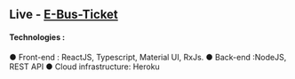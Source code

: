 
## Live - [E-Bus-Ticket](https://e-bus-ticket.netlify.app/)

#### Technologies :
● Front-end :​ ReactJS, Typescript, Material UI, RxJs.
● Back-end :​ NodeJS, REST API
● Cloud infrastructure: Heroku
